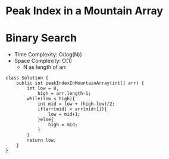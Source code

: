 # Peak Index in a Mountain Array
# Binary Search
* Time Complexity: O(log(N))
* Space Complexity: O(1)
	* N as length of arr
```
class Solution {
    public int peakIndexInMountainArray(int[] arr) {
        int low = 0,
            high = arr.length-1;
        while(low < high){
            int mid = low + (high-low)/2;
            if(arr[mid] < arr[mid+1]){
                low = mid+1;
            }else{
                high = mid;
            }
        }
        return low;
    }
}
```